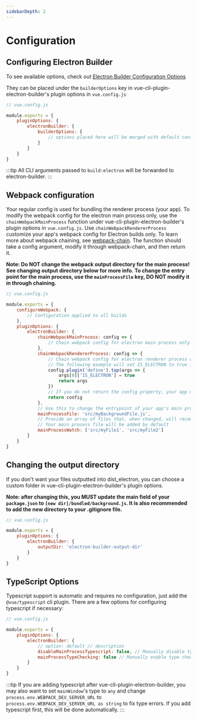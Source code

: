 ```yaml
---
sidebarDepth: 2
---
```


# Configuration

## Configuring Electron Builder

To see available options, check out [Electron Builder Configuration Options](https://www.electron.build/configuration/configuration)

They can be placed under the `builderOptions` key in vue-cli-plugin-electron-builder's plugin options in `vue.config.js`

```javascript
// vue.config.js

module.exports = {
    pluginOptions: {
        electronBuilder: {
            builderOptions: {
                // options placed here will be merged with default configuration and passed to electron-builder
            }
        }
    }
}
```

:::tip
All CLI arguments passed to `build:electron` will be forwarded to electron-builder.
:::

## Webpack configuration

Your regular config is used for bundling the renderer process (your app). To modify the webpack config for the electron main process only, use the `chainWebpackMainProcess` function under vue-cli-plugin-electron-builder's plugin options in `vue.config.js`. Use `chainWebpackRendererProcess` customize your app's webpack config for Electron builds only. To learn more about webpack chaining, see [webpack-chain](https://github.com/mozilla-neutrino/webpack-chain). The function should take a config argument, modify it through webpack-chain, and then return it.

**Note: Do NOT change the webpack output directory for the main process! See changing output directory below for more info. To change the entry point for the main process, use the `mainProcessFile` key, DO NOT modify it in through chaining.**

```javascript
// vue.config.js

module.exports = {
    configureWebpack: {
        // Configuration applied to all builds
    },
    pluginOptions: {
        electronBuilder: {
            chainWebpackMainProcess: config => {
                // Chain webpack config for electron main process only
            },
            chainWebpackRendererProcess: config => {
                // Chain webpack config for electron renderer process only
                // The following example will set IS_ELECTRON to true in your app
                config.plugin('define').tap(args => {
                    args[0]['IS_ELECTRON'] = true
                    return args
                })
                // If you do not return the config property, your app may break!
                return config
            },
            // Use this to change the entrypoint of your app's main process
            mainProcessFile: 'src/myBackgroundFile.js',
            // Provide an array of files that, when changed, will recompile the main process and restart Electron
            // Your main process file will be added by default
            mainProcessWatch: ['src/myFile1', 'src/myFile2']
        }
    }
}
```

## Changing the output directory

If you don't want your files outputted into dist_electron, you can choose a custom folder in vue-cli-plugin-electron-builder's plugin options.

**Note: after changing this, you MUST update the main field of your `package.json` to `[new dir]/bundled/background.js`. It is also recommended to add the new directory to your .gitignore file.**

```javascript
// vue.config.js

module.exports = {
    pluginOptions: {
        electronBuilder: {
            outputDir: 'electron-builder-output-dir'
        }
    }
}
```

## TypeScript Options

Typescript support is automatic and requires no configuration, just add the `@vue/typescript` cli plugin. There are a few options for configuring typescript if necessary:

```javascript
// vue.config.js

module.exports = {
    pluginOptions: {
        electronBuilder: {
            // option: default // description
            disableMainProcessTypescript: false, // Manually disable typescript plugin for main process. Enable if you want to use regular js for the main process (src/background.js by default).
            mainProcessTypeChecking: false // Manually enable type checking during webpck bundling for background file.
        }
    }
}
```

:::tip
If you are adding typescript after vue-cli-plugin-electron-builder, you may also want to set `mainWindow`'s type to `any` and change `process.env.WEBPACK_DEV_SERVER_URL` to `process.env.WEBPACK_DEV_SERVER_URL as string` to fix type errors. If you add typescript first, this will be done automatically.
:::
